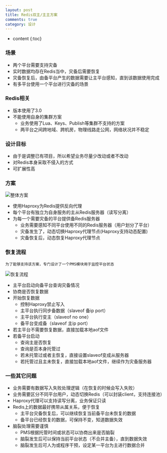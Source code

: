 ```yaml
---
layout: post
title: Redis双主/主主方案
comments: true
category: 设计
---
```


* content
{:toc}

### 场景
* 两个平台需要支持灾备
* 实时数据均存在Redis当中，灾备后需要恢复
* 灾备恢复后，由备平台产生的数据需要让主平台感知，直到该数据使用完成
* 有多平台使用一个平台进行灾备的场景

### Redis相关
* 版本使用了3.0
* 不能使用自身的集群方案
    - 业务使用了Lua、Keys、Publish等集群不支持的方案
    - 两平台之间跨地域、跨机房，物理线路走公网，网络状况并不稳定

### 设计目标
* 由于是调整已有项目，所以希望业务尽量少改动或者不改动
* 对Redis本身采取不侵入的方式
* 可扩展性高

<!--more-->

### 方案

![整体方案](https://github.com/neland/neland.github.io/raw/master/images/redis.png)

* 使用Haproxy为Redis提供反向代理
* 每个平台有独立为自身服务的主从Redis服务器（读写分离）
* 为每一个需要灾备的平台提供备Redis服务器
    - 业务需要感知不同平台使用不同的Redis服务器（用户划分了平台）
    - 灾备发生了，动态切换Haproxy代理节点(Haproxy支持动态配置)
    - 灾备恢复后，动态恢复Haproxy代理节点

### 恢复流程

    为了能够支持该方案，专门设计了一个PMS模块用于监控平台状态

![恢复流程](https://github.com/neland/neland.github.io/raw/master/images/redis-process.png)

* 主平台启动向备平台查询灾备情况
* 协商是否恢复数据
* 开始恢复数据
    - 控制Haproxy禁止写入
    - 主平台执行同步备数据（slaveof 备ip port）
    - 主平台执行变主（slaveof no one）
    - 备平台变成备（slaveof 主ip port）
* 若主平台不需要恢复数据，直接加载本地aof文件
* 若备平台启动
    - 查询主是否恢复
    - 查询是否本身托管过
    - 若未托管过或者主恢复，直接设置slaveof变成从服务器
    - 若托管过且主未恢复，直接加载本地aof文件，继续作为灾备服务器

### 一些其它问题
* 业务需要有数据写入失败处理逻辑（在恢复的时候会写入失败）
* 业务需要区分不同平台用户，动态切换Redis（可以封装client，支持连接池）
* Haproxy代理可以支持读写分离，业务保证只读
* Redis上的数据最好携带从属关系，便于恢复
    - 主平台灾备恢复后，可以继续恢复当前备平台未恢复的数据
    - 备平台已经恢复的数据，可保持不变，知道数据失效
* 脑裂处理需要谨慎
    - PMS根据托管时间或状态可以协商出来是否脑裂
    - 脑裂发生后可以保持当前平台状态（不合并主备），直到数据失效
    - 脑裂发生后可人为或程序干预，设定某一平台为主进行数据合并
